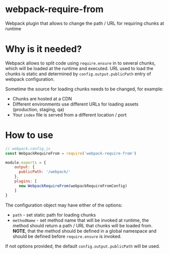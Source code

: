 # webpack-require-from
Webpack plugin that allows to change the path / URL for requiring chunks at runtime

# Why is it needed?
Webpack allows to split code using `require.ensure` in to several chunks, which will be loaded at the runtime and executed. URL used to load the chunks is static and determined by `config.output.publicPath` entry of webpack configuration.

Sometime the source for loading chunks needs to be changed, for example:
* Chunks are hosted at a CDN
* Different environments use different URLs for loading assets (production, staging, qa)
* Your `index` file is served from a different location / port

# How to use
```javascript
// webpack.config.js
const WebpackRequireFrom = require('webpack-require-from')

module.exports = {
    output: {
      publicPath: '/webpack/'
    },
    plugins: [
      new WebpackRequireFrom(webpackRequireFromConfig)
    ]
}
```

The configuration object may have either of the options:
* `path` - set static path for loading chunks
* `methodName` - set method name that will be invoked at runtime, the method should return a path / URL that chunks will be loaded from. __NOTE__, that the method should be defined in a global namespace and should be defined before `require.ensure` is invoked.

If not options provided, the default `config.output.publicPath` will be used.
